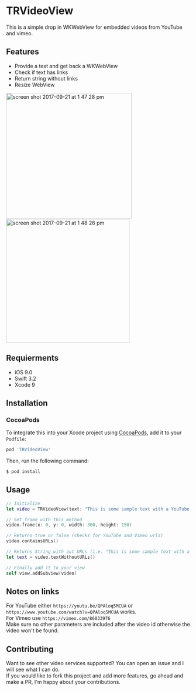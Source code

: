 # TRVideoView

This is a simple drop in WKWebView for embedded videos from YouTube and vimeo.

## Features 
* Provide a text and get back a WKWebView
* Check if text has links
* Return string without links
* Resize WebView
<img width="343" alt="screen shot 2017-09-21 at 1 47 28 pm" src="https://user-images.githubusercontent.com/13894518/30718059-9982f632-9ed3-11e7-9169-7e9a5f7244ca.png">
<img width="337" alt="screen shot 2017-09-21 at 1 48 26 pm" src="https://user-images.githubusercontent.com/13894518/30718060-998a12aa-9ed3-11e7-9158-7a86426c4ab6.png">

## Requierments
* iOS 9.0
* Swift 3.2
* Xcode 9 

## Installation  
### CocoaPods

To integrate this into your Xcode project using [CocoaPods](https://cocoapods.org), add it to your `Podfile`:

```ruby
pod 'TRVideoView'
```

Then, run the following command:

```bash
$ pod install
```

## Usage  
```swift
// Initialize  
let video = TRVideoView(text: "This is some sample text with a YouTube link https://www.youtube.com/watch?v=QPAloq5MCUA")  

// Set frame with this method
video.frame(x: 0, y: 0, width: 300, height: 150)

// Returns true or false (checks for YouTube and Vimeo urls)
video.containsURLs()

// Returns String with out URLs (i.e. "This is some sample text with a YouTube link")
let text = video.textWithoutURLs()

// Finally add it to your view
self.view.addSubview(video)
```

## Notes on links
For YouTube either `https://youtu.be/QPAloq5MCUA` or `https://www.youtube.com/watch?v=QPAloq5MCUA` works.  
For Vimeo use `https://vimeo.com/86033976`  
Make sure no other parameters are included after the video id otherwise the video won't be found.

## Contributing 
Want to see other video services supported? You can open an issue and I will see what I can do.  
If you would like to fork this project and add more features, go ahead and make a PR, I'm happy about your contributions. 

